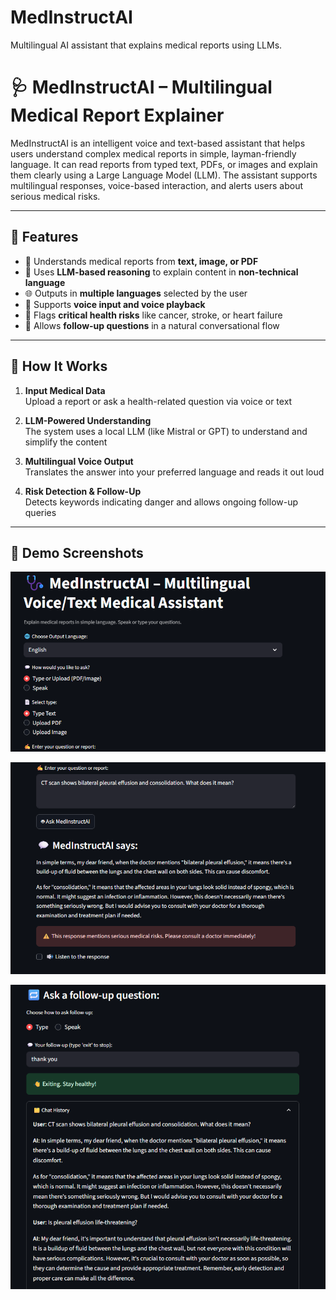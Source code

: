 # MedInstructAI
Multilingual AI assistant that explains medical reports using LLMs.

# 🩺 MedInstructAI – Multilingual Medical Report Explainer

MedInstructAI is an intelligent voice and text-based assistant that helps users understand complex medical reports in simple, layman-friendly language. It can read reports from typed text, PDFs, or images and explain them clearly using a Large Language Model (LLM). The assistant supports multilingual responses, voice-based interaction, and alerts users about serious medical risks.

---

## 🌟 Features

- 📄 Understands medical reports from **text, image, or PDF**
- 🧠 Uses **LLM-based reasoning** to explain content in **non-technical language**
- 🌐 Outputs in **multiple languages** selected by the user
- 🎤 Supports **voice input and voice playback**
- 🚨 Flags **critical health risks** like cancer, stroke, or heart failure
- 🔁 Allows **follow-up questions** in a natural conversational flow

---

## 🧰 How It Works

1. **Input Medical Data**  
   Upload a report or ask a health-related question via voice or text

2. **LLM-Powered Understanding**  
   The system uses a local LLM (like Mistral or GPT) to understand and simplify the content

3. **Multilingual Voice Output**  
   Translates the answer into your preferred language and reads it out loud

4. **Risk Detection & Follow-Up**  
   Detects keywords indicating danger and allows ongoing follow-up queries

---

## 📸 Demo Screenshots

<p align="center">
  <img src="assets/Screenshot 2025-07-03 122333.png" width="700"/>
</p>

<p align="center">
  <img src="assets/Screenshot 2025-07-03 122410.png" width="700"/>
</p>

<p align="center">
  <img src="assets/Screenshot 2025-07-03 122622.png" width="700"/>
</p>
